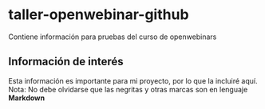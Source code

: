 # taller-openwebinar-github
Contiene información para pruebas del curso de openwebinars
## Información de interés
Esta información es importante para mi proyecto, por lo que la incluiré aquí.
Nota: No debe olvidarse que las negritas y otras marcas son en lenguaje **Markdown**
